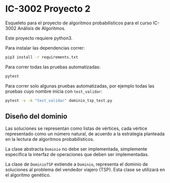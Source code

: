 # IC-3002 Proyecto 2 #

Esqueleto para el proyecto de algoritmos probabilísticos para el curso IC-3002 Análisis de Algoritmos.

Este proyecto requiere python3.

Para instalar las dependencias correr:

```bash
pip3 install -r requirements.txt
```

Para correr todas las pruebas automatizadas:

```bash
pytest
```

Para correr solo algunas pruebas automatizadas, por ejemplo todas las pruebas cuyo nombre inicia con `test_validar`:

```bash
pytest -v -k "test_validar" dominio_tsp_test.py
```

## Diseño del dominio ##

Las soluciones se representan como listas de vértices, cada vértice representado como un número natural, de acuerdo a la estrategia planteada en la lectura de algoritmos probabilísticos. 

La clase abstracta `Dominio` no debe ser implementada, simplemente especifica la interfaz de operaciones que deben ser implementadas.

La clase de `DominioTSP` extiende a `Dominio`, representa el dominio de soluciones al problema del vendedor viajero (TSP). Esta clase se utilizará en el algoritmo genético. 
